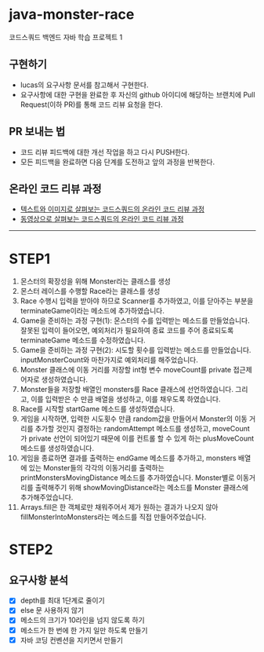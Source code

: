 # java-monster-race

코드스쿼드 백엔드 자바 학습 프로젝트 1

## 구현하기

- lucas의 요구사항 문서를 참고해서 구현한다.
- 요구사항에 대한 구현을 완료한 후 자신의 github 아이디에 해당하는 브랜치에 Pull Request(이하 PR)를 통해 코드 리뷰 요청을 한다.

## PR 보내는 법

- 코드 리뷰 피드백에 대한 개선 작업을 하고 다시 PUSH한다.
- 모든 피드백을 완료하면 다음 단계를 도전하고 앞의 과정을 반복한다.

## 온라인 코드 리뷰 과정

- [텍스트와 이미지로 살펴보는 코드스쿼드의 온라인 코드 리뷰 과정](https://github.com/code-squad/codesquad-docs/blob/master/codereview/README.md)
- [동영상으로 살펴보는 코드스쿼드의 온라인 코드 리뷰 과정](https://youtu.be/a5c9ku-_fok)

---

# STEP1

1. 몬스터의 확장성을 위해 Monster라는 클래스를 생성
2. 몬스터 레이스를 수행할 Race라는 클래스를 생성
3. Race 수행시 입력을 받아야 하므로 Scanner를 추가하였고, 이를 닫아주는 부분을 terminateGame이라는 메소드에 추가하였습니다.
4. Game을 준비하는 과정 구현(1): 몬스터의 수를 입력받는 메소드를 만들었습니다. 잘못된 입력이 들어오면, 예외처리가 필요하여 종료 코드를 주어 종료되도록 terminateGame 메소드를 수정하였습니다.
5. Game을 준비하는 과정 구현(2): 시도할 횟수를 입력받는 메소드를 만들었습니다. inputMonsterCount와 마찬가지로 예외처리를 해주었습니다.
6. Monster 클래스에 이동 거리를 저장할 int형 변수 moveCount를 private 접근제어자로 생성하였습니다.
7. Monster들을 저장할 배열인 monsters를 Race 클래스에 선언하였습니다. 그리고, 이를 입력받은 수 만큼 배열을 생성하고, 이를 채우도록 하였습니다.
8. Race를 시작할 startGame 메소드를 생성하였습니다.
9. 게임을 시작하면, 입력한 시도횟수 만큼 random값을 만들어서 Monster의 이동 거리를 추가할 것인지 결정하는 randomAttempt 메소드를 생성하고, moveCount가 private 선언이 되어있기 때문에 이를 컨트롤 할 수 있게 하는  plusMoveCount 메소드를 생성하였습니다.
10. 게임을 종료하면 결과를 출력하는 endGame 메소드를 추가하고, monsters 배열에 있는 Monster들의 각각의 이동거리를 출력하는 printMonstersMovingDistance 메소드를 추가하였습니다. Monster별로 이동거리를 출력해주기 위해 showMovingDistance라는 메소드를 Monster 클래스에 추가해주었습니다.
11. Arrays.fill은 한 객체로만 채워주어서 제가 원하는 결과가 나오지 않아 fillMonsterIntoMonsters라는 메소드를 직접 만들어주었습니다.

# STEP2

## 요구사항 분석

- [x] depth를 최대 1단계로 줄이기
- [x] else 문 사용하지 않기
- [x] 메소드의 크기가 10라인을 넘지 않도록 하기
- [x] 메소드가 한 번에 한 가지 일만 하도록 만들기
- [x] 자바 코딩 컨벤션을 지키면서 만들기